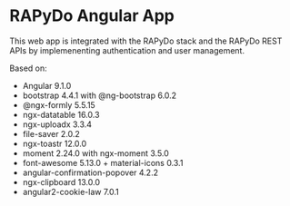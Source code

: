 # RAPyDo Angular App

This web app is integrated with the RAPyDo stack and the RAPyDo REST APIs by implemenenting authentication and user management.

Based on:

*   Angular 9.1.0
*   bootstrap 4.4.1 with @ng-bootstrap 6.0.2
*   @ngx-formly 5.5.15
*   ngx-datatable 16.0.3
*   ngx-uploadx 3.3.4
*   file-saver 2.0.2
*   ngx-toastr 12.0.0
*   moment 2.24.0 with ngx-moment 3.5.0
*   font-awesome 5.13.0 + material-icons 0.3.1
*   angular-confirmation-popover 4.2.2
*   ngx-clipboard 13.0.0
*   angular2-cookie-law 7.0.1
